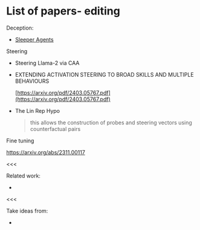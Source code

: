 # List of papers- editing

Deception:

- [Sleeper Agents](https://www.notion.so/Sleeper-Agents-247200c8dddf4fecbdee86e8a611bed2?pvs=21)

Steering

- Steering Llama-2 via CAA
- EXTENDING ACTIVATION STEERING TO BROAD SKILLS AND MULTIPLE BEHAVIOURS
    
    [https://arxiv.org/pdf/2403.05767.pdf](https://arxiv.org/pdf/2403.05767.pdf)
    
- The Lin Rep Hypo
    
    > this allows the construction of probes and steering vectors using counterfactual pairs
    > 

Fine tuning

https://arxiv.org/abs/2311.00117

<<<

Related work:

- 

<<<

Take ideas from:

-